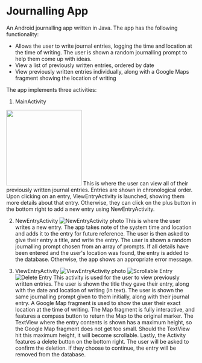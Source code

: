 # Journalling App
An Android journalling app written in Java.
The app has the following functionality:
- Allows the user to write journal entries, logging the time and location at the time of writing. 
    The user is shown a random journalling prompt to help them come up with ideas.
- View a list of previously written entries, ordered by date 
- View previously written entries individually, along with a Google Maps fragment showing the location of writing

The app implements three activities: 
1. MainActivity
<img src="./screenshots/main-activity.png" width="200px">
This is where the user can view all of their previously written journal entries. Entries are shown in chronological order. Upon clicking on an entry, ViewEntryActivity is launched, showing them more details about that entry. Otherwise, they can click on the plus button in the bottom right to add a new entry using NewEntryActivity.

2. NewEntryActivity
![NewEntryActivity photo](./screenshots/new-entry.png)
This is where the user writes a new entry. The app takes note of the system time and location and adds it to the entry for future reference. The user is then asked to give their entry a title, and write the entry. The user is shown a random journalling prompt chosen from an array of prompts. If all details have been entered and the user's location was found, the entry is added to the database. Otherwise, the app shows an appropriate error message.

3. ViewEntryActivity
![ViewEntryActivity photo](./screenshots/view-entry.png) ![Scrollable Entry](./screenshots/scrollable.png) ![Delete Entry](./screenshots/delete-entry.png)
This activity is used for the user to view previously written entries. The user is shown the title they gave their entry, along with the date and location of writing (in text). The user is shown the same journalling prompt given to them initially, along with their journal entry. A Google Map fragment is used to show the user their exact location at the time of writing. The Map fragment is fully interactive, and features a compass button to return the Map to the original marker.
The TextView where the entry contents is shown has a maximum height, so the Google Map fragment does not get too small. Should the TextView hit this maximum height, it will become scrollable. 
Lastly, the Activity features a delete button on the bottom right. The user will be asked to confirm the deletion. If they choose to continue, the entry will be removed from the database.
